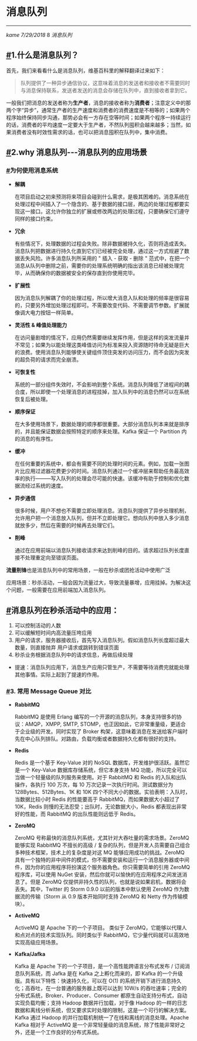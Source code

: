 # 消息队列

------

*kame* *7/29/2018*  8  *消息队列*

## [#](http://www.liuwq.com/views/网站架构/消息队列/消息队列.html#_1-什么是消息队列？)**1.什么是消息队列？**

首先，我们来看看什么是消息队列，维基百科里的解释翻译过来如下：

> 队列提供了一种异步通信协议，这意味着消息的发送者和接收者不需要同时与消息保持联系，发送者发送的消息会存储在队列中，直到接收者拿到它。

一般我们把消息的发送者称为**生产者**，消息的接收者称为**消费者**；注意定义中的那两个字“异步”，通常生产者的生产速度和消费者的消费速度是不相等的；如果两个程序始终保持同步沟通，那势必会有一方存在空等时间；如果两个程序一持续运行的话，消费者的平均速度一定要大于生产者，不然队列囤积会越来越多；当然，如果消费者没有时效性需求的话，也可以把消息囤积在队列中，集中消费。

## [#](http://www.liuwq.com/views/网站架构/消息队列/消息队列.html#_2-why-消息队列-消息队列的应用场景)**2.why 消息队列---消息队列的应用场景**

### [#](http://www.liuwq.com/views/网站架构/消息队列/消息队列.html#为何使用消息系统)为何使用消息系统

- **解耦**

     在项目启动之初来预测将来项目会碰到什么需求，是极其困难的。消息系统在处理过程中间插入了一个隐含的、基于数据的接口层，两边的处理过程都要实现这一接口。这允许你独立的扩展或修改两边的处理过程，只要确保它们遵守同样的接口约束。

- **冗余**

     有些情况下，处理数据的过程会失败。除非数据被持久化，否则将造成丢失。消息队列把数据进行持久化直到它们已经被完全处理，通过这一方式规避了数据丢失风险。许多消息队列所采用的 " 插入 - 获取 - 删除 " 范式中，在把一个消息从队列中删除之前，需要你的处理系统明确的指出该消息已经被处理完毕，从而确保你的数据被安全的保存直到你使用完毕。

- **扩展性**

     因为消息队列解耦了你的处理过程，所以增大消息入队和处理的频率是很容易的，只要另外增加处理过程即可。不需要改变代码、不需要调节参数。扩展就像调大电力按钮一样简单。

- **灵活性 & 峰值处理能力**

     在访问量剧增的情况下，应用仍然需要继续发挥作用，但是这样的突发流量并不常见；如果为以能处理这类峰值访问为标准来投入资源随时待命无疑是巨大的浪费。使用消息队列能够使关键组件顶住突发的访问压力，而不会因为突发的超负荷的请求而完全崩溃。

- **可恢复性**

     系统的一部分组件失效时，不会影响到整个系统。消息队列降低了进程间的耦合度，所以即使一个处理消息的进程挂掉，加入队列中的消息仍然可以在系统恢复后被处理。

- **顺序保证**

     在大多使用场景下，数据处理的顺序都很重要。大部分消息队列本来就是排序的，并且能保证数据会按照特定的顺序来处理。Kafka 保证一个 Partition 内的消息的有序性。

- **缓冲**

     在任何重要的系统中，都会有需要不同的处理时间的元素。例如，加载一张图片比应用过滤器花费更少的时间。消息队列通过一个缓冲层来帮助任务最高效率的执行———写入队列的处理会尽可能的快速。该缓冲有助于控制和优化数据流经过系统的速度。

- **异步通信**

     很多时候，用户不想也不需要立即处理消息。消息队列提供了异步处理机制，允许用户把一个消息放入队列，但并不立即处理它。想向队列中放入多少消息就放多少，然后在需要的时候再去处理它们。

- **削峰**

     通过在应用前端以消息队列接收请求来达到削峰的目的。请求超过队列长度直接不处理重定向至错误页面。

**流量削锋**也是消息队列中的常用场景，一般在秒杀或团抢活动中使用广泛

应用场景：秒杀活动，一般会因为流量过大，导致流量暴增，应用挂掉。为解决这个问题，一般需要在应用前端加入消息队列。

## [#](http://www.liuwq.com/views/网站架构/消息队列/消息队列.html#消息队列在秒杀活动中的应用：)消息队列在秒杀活动中的应用：

1. 可以控制活动的人数
2. 可以缓解短时间内高流量压垮应用
3. 用户的请求，服务器接收后，首先写入消息队列。假如消息队列长度超过最大数量，则直接抛弃 用户请求或跳转到错误页面
4. 秒杀业务根据消息队列中的请求信息，再做后续处理

- 提速：消息队列应用下，消息生产应用只管生产，不需要等待消费完就能处理其他事情。实际上起到了提速的作用。

### [#](http://www.liuwq.com/views/网站架构/消息队列/消息队列.html#_3-常用-message-queue-对比)3. 常用 Message Queue 对比

- **RabbitMQ**

    RabbitMQ 是使用 Erlang 编写的一个开源的消息队列，本身支持很多的协议：AMQP，XMPP, SMTP, STOMP，也正因如此，它非常重量级，更适合于企业级的开发。同时实现了 Broker 构架，这意味着消息在发送给客户端时先在中心队列排队。对路由，负载均衡或者数据持久化都有很好的支持。

- **Redis**

    Redis 是一个基于 Key-Value 对的 NoSQL 数据库，开发维护很活跃。虽然它是一个 Key-Value 数据库存储系统，但它本身支持 MQ 功能，所以完全可以当做一个轻量级的队列服务来使用。对于 RabbitMQ 和 Redis 的入队和出队操作，各执行 100 万次，每 10 万次记录一次执行时间。测试数据分为 128Bytes、512Bytes、1K 和 10K 四个不同大小的数据。实验表明：入队时，当数据比较小时 Redis 的性能要高于 RabbitMQ，而如果数据大小超过了 10K，Redis 则慢的无法忍受；出队时，无论数据大小，Redis 都表现出非常好的性能，而 RabbitMQ 的出队性能则远低于 Redis。

- **ZeroMQ**

    ZeroMQ 号称最快的消息队列系统，尤其针对大吞吐量的需求场景。ZeroMQ 能够实现 RabbitMQ 不擅长的高级 / 复杂的队列，但是开发人员需要自己组合多种技术框架，技术上的复杂度是对这 MQ 能够应用成功的挑战。ZeroMQ 具有一个独特的非中间件的模式，你不需要安装和运行一个消息服务器或中间件，因为你的应用程序将扮演这个服务器角色。你只需要简单的引用 ZeroMQ 程序库，可以使用 NuGet 安装，然后你就可以愉快的在应用程序之间发送消息了。但是 ZeroMQ 仅提供非持久性的队列，也就是说如果宕机，数据将会丢失。其中，Twitter 的 Storm 0.9.0 以前的版本中默认使用 ZeroMQ 作为数据流的传输（Storm 从 0.9 版本开始同时支持 ZeroMQ 和 Netty 作为传输模块）。

- **ActiveMQ**

    ActiveMQ 是 Apache 下的一个子项目。 类似于 ZeroMQ，它能够以代理人和点对点的技术实现队列。同时类似于 RabbitMQ，它少量代码就可以高效地实现高级应用场景。

- **Kafka/Jafka**

    Kafka 是 Apache 下的一个子项目，是一个高性能跨语言分布式发布 / 订阅消息队列系统，而 Jafka 是在 Kafka 之上孵化而来的，即 Kafka 的一个升级版。具有以下特性：快速持久化，可以在 O(1) 的系统开销下进行消息持久化；高吞吐，在一台普通的服务器上既可以达到 10W/s 的吞吐速率；完全的分布式系统，Broker、Producer、Consumer 都原生自动支持分布式，自动实现负载均衡；支持 Hadoop 数据并行加载，对于像 Hadoop 的一样的日志数据和离线分析系统，但又要求实时处理的限制，这是一个可行的解决方案。Kafka 通过 Hadoop 的并行加载机制统一了在线和离线的消息处理。Apache Kafka 相对于 ActiveMQ 是一个非常轻量级的消息系统，除了性能非常好之外，还是一个工作良好的分布式系统。